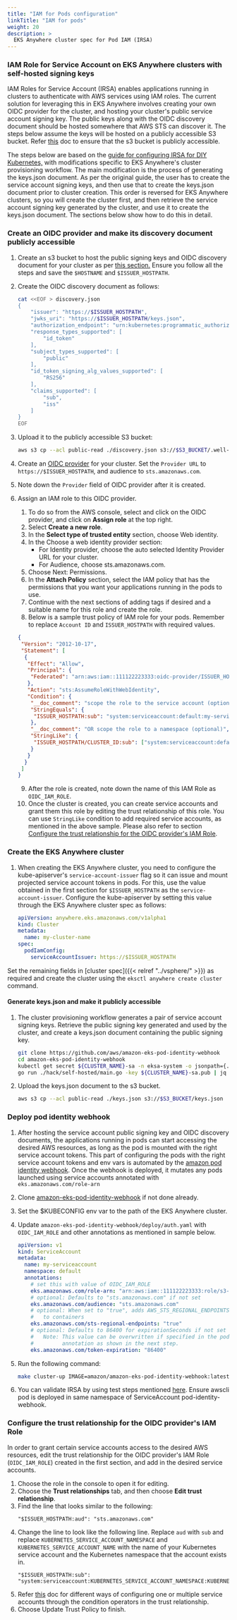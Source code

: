 ```yaml
---
title: "IAM for Pods configuration"
linkTitle: "IAM for pods"
weight: 20
description: >
  EKS Anywhere cluster spec for Pod IAM (IRSA)
---
```


### IAM Role for Service Account on EKS Anywhere clusters with self-hosted signing keys

IAM Roles for Service Account (IRSA) enables applications running in clusters to authenticate with AWS services using IAM roles. The current solution for leveraging this in EKS Anywhere involves creating your own OIDC provider for the cluster, and hosting your cluster's public service account signing key. The public keys along with the OIDC discovery document should be hosted somewhere that AWS STS can discover it. The steps below assume the keys will be hosted on a publicly accessible S3 bucket. Refer [this](https://docs.aws.amazon.com/AmazonS3/latest/userguide/configuring-block-public-access-bucket.html) doc to ensure that the s3 bucket is publicly accessible.

The steps below are based on the [guide for configuring IRSA for DIY Kubernetes,](https://github.com/aws/amazon-eks-pod-identity-webhook/blob/master/SELF_HOSTED_SETUP.md) with modifications specific to EKS Anywhere's cluster provisioning workflow. The main modification is the process of generating the keys.json document. As per the original guide, the user has to create the service account signing keys, and then use that to create the keys.json document prior to cluster creation. This order is reversed for EKS Anywhere clusters, so you will create the cluster first, and then retrieve the service account signing key generated by the cluster, and use it to create the keys.json document. The sections below show how to do this in detail.

### Create an OIDC provider and make its discovery document publicly accessible

1. Create an s3 bucket to host the public signing keys and OIDC discovery document for your cluster as per [this section.](https://github.com/aws/amazon-eks-pod-identity-webhook/blob/master/SELF_HOSTED_SETUP.md#create-an-s3-bucket) Ensure you follow all the steps and save the `$HOSTNAME` and `$ISSUER_HOSTPATH`.

1. Create the OIDC discovery document as follows:

    ```bash
    cat <<EOF > discovery.json
    {
        "issuer": "https://$ISSUER_HOSTPATH",
        "jwks_uri": "https://$ISSUER_HOSTPATH/keys.json",
        "authorization_endpoint": "urn:kubernetes:programmatic_authorization",
        "response_types_supported": [
            "id_token"
        ],
        "subject_types_supported": [
            "public"
        ],
        "id_token_signing_alg_values_supported": [
            "RS256"
        ],
        "claims_supported": [
            "sub",
            "iss"
        ]
    }
    EOF
    ```

1. Upload it to the publicly accessible S3 bucket:
    ```bash
    aws s3 cp --acl public-read ./discovery.json s3://$S3_BUCKET/.well-known/openid-configuration
    ```

1. Create an [OIDC provider](https://docs.aws.amazon.com/IAM/latest/UserGuide/id_roles_providers_create_oidc.html) for your cluster. Set the `Provider URL` to `https://$ISSUER_HOSTPATH`, and audience to `sts.amazonaws.com`.

1. Note down the `Provider` field of OIDC provider after it is created.

1. Assign an IAM role to this OIDC provider. 

	1. To do so from the AWS console, select and click on the OIDC provider, and click on **Assign role** at the top right.
	2. Select **Create a new role**.
	3. In the **Select type of trusted entity** section, choose Web identity.
	4. In the Choose a web identity provider section:
		* For Identity provider, choose the auto selected Identity Provider URL for your cluster.
		* For Audience, choose sts.amazonaws.com.
	5. Choose Next: Permissions.
	6. In the **Attach Policy** section, select the IAM policy that has the permissions that you want your applications running in the pods to use.
	7. Continue with the next sections of adding tags if desired and a suitable name for this role and create the role.
	8. Below is a sample trust policy of IAM role for your pods. Remember to replace `Account ID` and `ISSUER_HOSTPATH` with required values.

    ```json
    {
     "Version": "2012-10-17",
     "Statement": [
      {
       "Effect": "Allow",
       "Principal": {
        "Federated": "arn:aws:iam::111122223333:oidc-provider/ISSUER_HOSTPATH"
       },
       "Action": "sts:AssumeRoleWithWebIdentity",
       "Condition": {
        "__doc_comment": "scope the role to the service account (optional)",
        "StringEquals": {
         "ISSUER_HOSTPATH:sub": "system:serviceaccount:default:my-serviceaccount"
        },
        "__doc_comment": "OR scope the role to a namespace (optional)",
        "StringLike": {
         "ISSUER_HOSTPATH/CLUSTER_ID:sub": ["system:serviceaccount:default:*","system:serviceaccount:observability:*"]
        }
       }
      }
     ]
    }
    ```	    
	9. After the role is created, note down the name of this IAM Role as `OIDC_IAM_ROLE`. 
	10. Once the cluster is created, you can create service accounts and grant them this role by editing the trust relationship of this role. You can use `StringLike` condition to add required service accounts, as mentioned in the above sample. Please also refer to section [Configure the trust relationship for the OIDC provider's IAM Role](#configure-the-trust-relationship-for-the-oidc-providers-iam-role).

### Create the EKS Anywhere cluster

1. When creating the EKS Anywhere cluster, you need to configure the kube-apiserver's `service-account-issuer` flag so it can issue and mount projected service account tokens in pods. For this, use the value obtained in the first section for `$ISSUER_HOSTPATH` as the `service-account-issuer`. Configure the kube-apiserver by setting this value through the EKS Anywhere cluster spec as follows:
    ```yaml
    apiVersion: anywhere.eks.amazonaws.com/v1alpha1
    kind: Cluster
    metadata:
      name: my-cluster-name
    spec:
      podIamConfig:
        serviceAccountIssuer: https://$ISSUER_HOSTPATH
    ```

Set the remaining fields in [cluster spec]({{< relref "../vsphere/" >}}) as required and create the cluster using the `eksctl anywhere create cluster` command. 

#### Generate keys.json and make it publicly accessible

1. The cluster provisioning workflow generates a pair of service account signing keys. Retrieve the public signing key generated and used by the cluster, and create a keys.json document containing the public signing key. 

    ```bash
    git clone https://github.com/aws/amazon-eks-pod-identity-webhook
    cd amazon-eks-pod-identity-webhook
    kubectl get secret ${CLUSTER_NAME}-sa -n eksa-system -o jsonpath={.data.tls\\.crt} | base64 --decode > ${CLUSTER_NAME}-sa.pub    
    go run ./hack/self-hosted/main.go -key ${CLUSTER_NAME}-sa.pub | jq '.keys += [.keys[0]] | .keys[1].kid = ""' > keys.json
    ```
2. Upload the keys.json document to the s3 bucket.
    ```bash
    aws s3 cp --acl public-read ./keys.json s3://$S3_BUCKET/keys.json
    ```

### Deploy pod identity webhook

1. After hosting the service account public signing key and OIDC discovery documents, the applications running in pods can start accessing the desired AWS resources, as long as the pod is mounted with the right service account tokens. This part of configuring the pods with the right service account tokens and env vars is automated by the [amazon pod identity webhook](https://github.com/aws/amazon-eks-pod-identity-webhook). Once the webhook is deployed, it mutates any pods launched using service accounts annotated with `eks.amazonaws.com/role-arn`

1. Clone [amazon-eks-pod-identity-webhook](https://github.com/aws/amazon-eks-pod-identity-webhook) if not done already.

2. Set the $KUBECONFIG env var to the path of the EKS Anywhere cluster.

3. Update `amazon-eks-pod-identity-webhook/deploy/auth.yaml` with `OIDC_IAM_ROLE` and other annotations as mentioned in sample below.
    ```yaml
    apiVersion: v1
    kind: ServiceAccount
    metadata:
      name: my-serviceaccount
      namespace: default
      annotations:
        # set this with value of OIDC_IAM_ROLE      
        eks.amazonaws.com/role-arn: "arn:aws:iam::111122223333:role/s3-reader"
        # optional: Defaults to "sts.amazonaws.com" if not set
        eks.amazonaws.com/audience: "sts.amazonaws.com"
        # optional: When set to "true", adds AWS_STS_REGIONAL_ENDPOINTS env var
        #   to containers
        eks.amazonaws.com/sts-regional-endpoints: "true"
        # optional: Defaults to 86400 for expirationSeconds if not set
        #   Note: This value can be overwritten if specified in the pod 
        #         annotation as shown in the next step.
        eks.amazonaws.com/token-expiration: "86400"
    ```

4. Run the following command:

    ```bash
    make cluster-up IMAGE=amazon/amazon-eks-pod-identity-webhook:latest
    ```
5. You can validate IRSA by using test steps mentioned [here](https://anywhere.eks.amazonaws.com/docs/workshops/packages/adot/adot_amp_amg/#irsa-set-up-test). Ensure awscli pod is deployed in same namespace of ServiceAccount pod-identity-webhook.


### Configure the trust relationship for the OIDC provider's IAM Role

In order to grant certain service accounts access to the desired AWS resources, edit the trust relationship for the OIDC provider's IAM Role (`OIDC_IAM_ROLE`) created in the first section, and add in the desired service accounts.
1. Choose the role in the console to open it for editing.
2. Choose the **Trust relationships** tab, and then choose **Edit trust relationship**.
3. Find the line that looks similar to the following:
    ```
    "$ISSUER_HOSTPATH:aud": "sts.amazonaws.com"
    ```
4. Change the line to look like the following line. Replace `aud` with `sub` and replace `KUBERNETES_SERVICE_ACCOUNT_NAMESPACE` and `KUBERNETES_SERVICE_ACCOUNT_NAME` with the name of your Kubernetes service account and the Kubernetes namespace that the account exists in.
    ```
    "$ISSUER_HOSTPATH:sub": "system:serviceaccount:KUBERNETES_SERVICE_ACCOUNT_NAMESPACE:KUBERNETES_SERVICE_ACCOUNT_NAME"
    ```
5. Refer [this](https://docs.aws.amazon.com/IAM/latest/UserGuide/reference_policies_elements_condition_operators.html) doc for different ways of configuring one or multiple service accounts through the condition operators in the trust relationship.
6. Choose Update Trust Policy to finish.
